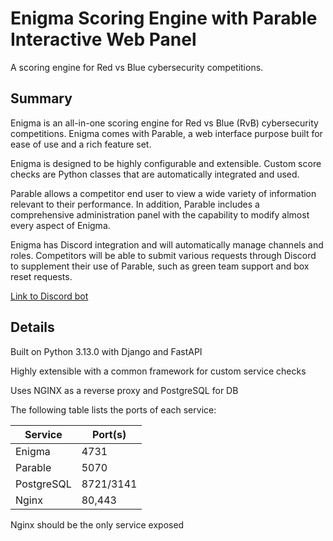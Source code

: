 # Enigma Scoring Engine with Parable Interactive Web Panel
A scoring engine for Red vs Blue cybersecurity competitions.

## Summary
Enigma is an all-in-one scoring engine for Red vs Blue (RvB) cybersecurity competitions. Enigma comes with Parable, a web interface purpose built for ease of use and a rich feature set.

Enigma is designed to be highly configurable and extensible. Custom score checks are Python classes that are automatically integrated and used.

Parable allows a competitor end user to view a wide variety of information relevant to their performance. In addition, Parable includes a comprehensive administration panel with the capability to modify almost every aspect of Enigma.

Enigma has Discord integration and will automatically manage channels and roles. Competitors will be able to submit various requests through Discord to supplement their use of Parable, such as green team support and box reset requests.

[Link to Discord bot](https://discord.com/oauth2/authorize?client_id=1311244971348725780&permissions=8&integration_type=0&scope=bot)

## Details
Built on Python 3.13.0 with Django and FastAPI

Highly extensible with a common framework for custom service checks

Uses NGINX as a reverse proxy and PostgreSQL for DB

The following table lists the ports of each service:

| Service | Port(s) |
|---|---|
|Enigma|4731|
|Parable|5070|
|PostgreSQL|8721/3141|
|Nginx|80,443|

Nginx should be the only service exposed
